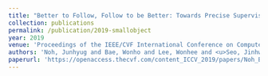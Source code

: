 ```yaml
---
title: "Better to Follow, Follow to be Better: Towards Precise Supervision of Feature Super-Resolution for Small Object Detection"
collection: publications
permalink: /publication/2019-smallobject
year: 2019
venue: 'Proceedings of the IEEE/CVF International Conference on Computer Vision'
authors: 'Noh, Junhyug and Bae, Wonho and Lee, Wonhee and <u>Seo, Jinhwan</u> and Kim, Gunhee'
paperurl: 'https://openaccess.thecvf.com/content_ICCV_2019/papers/Noh_Better_to_Follow_Follow_to_Be_Better_Towards_Precise_Supervision_ICCV_2019_paper.pdf'
---
```


